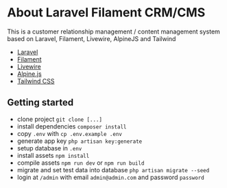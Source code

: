 # About Laravel Filament CRM/CMS

This is a customer relationship management / content management system based on Laravel, Filament, Livewire, AlpineJS and Tailwind

- [Laravel](https://laravel.com/docs/routing)
- [Filament](https://filamentphp.com/)
- [Livewire](https://laravel-livewire.com/)
- [Alpine.js](https://alpinejs.dev/)
- [Tailwind CSS](https://tailwindcss.com/)

## Getting started
* clone project `git clone [...]`
* install dependencies `composer install`
* copy `.env` with `cp .env.example .env`
* generate app key `php artisan key:generate`
* setup database in `.env`
* install assets `npm install`
* compile assets `npm run dev` or `npm run build`
* migrate and set test data into database `php artisan migrate --seed`
* login at `/admin` with email `admin@admin.com` and password `password`


